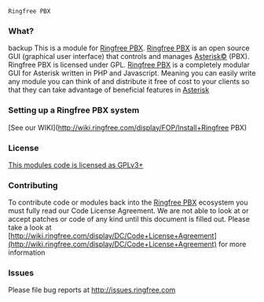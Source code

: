 ```
Ringfree PBX
```
### What?
backup
This is a module for [Ringfree PBX](http://www.ringfree.com/ "Ringfree.com"). [Ringfree PBX](http://www.ringfree.com/ "Ringfree.com") is an open source GUI (graphical user interface) that controls and manages [Asterisk©](http://www.asterisk.org/ "Asterisk Home Page") (PBX). Ringfree PBX is licensed under GPL.
[Ringfree PBX](http://www.ringfree.com/ "Ringfree.com") is a completely modular GUI for Asterisk written in PHP and Javascript. Meaning you can easily write any module you can think of and distribute it free of cost to your clients so that they can take advantage of beneficial features in [Asterisk](http://www.asterisk.org/ "Asterisk Home Page")

### Setting up a Ringfree PBX system
[See our WIKI](http://wiki.ringfree.com/display/FOP/Install+Ringfree PBX)
### License
[This modules code is licensed as GPLv3+](http://www.gnu.org/licenses/gpl-3.0.txt)
### Contributing
To contribute code or modules back into the [Ringfree PBX](http://www.ringfree.com/ "Ringfree.com") ecosystem you must fully read our Code License Agreement. We are not able to look at or accept patches or code of any kind until this document is filled out. Please take a look at [http://wiki.ringfree.com/display/DC/Code+License+Agreement](http://wiki.ringfree.com/display/DC/Code+License+Agreement) for more information
### Issues
Please file bug reports at http://issues.ringfree.com
